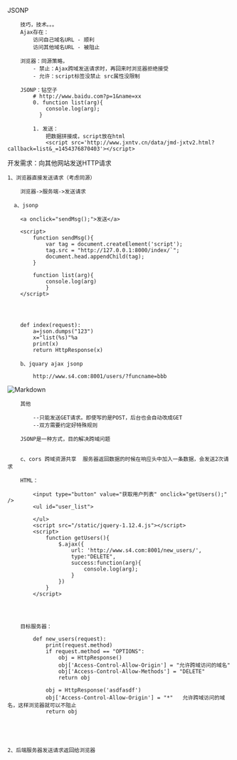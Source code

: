 JSONP

		技巧，技术。。。
		Ajax存在：
			访问自己域名URL - 顺利
			访问其他域名URL - 被阻止
		
		浏览器：同源策略，
			- 禁止：Ajax跨域发送请求时，再回来时浏览器拒绝接受
			- 允许：script标签没禁止 src属性没限制
		
		JSONP：钻空子
			# http://www.baidu.com?p=1&name=xx
			0. function list(arg){
				console.log(arg);
			  }
			
			1. 发送：
				把数据拼接成，script放在html
				<script src='http://www.jxntv.cn/data/jmd-jxtv2.html?callback=list&_=1454376870403'></script>


开发需求：向其他网站发送HTTP请求

	1、浏览器直接发送请求（考虑同源）
		
		浏览器->服务端->发送请求

	  a、jsonp

		<a onclick="sendMsg();">发送</a>

	    <script>
	        function sendMsg(){
	            var tag = document.createElement('script');
	            tag.src = "http://127.0.0.1:8000/index/`";
	            document.head.appendChild(tag);
	        }
	
			function list(arg){
				console.log(arg)
				}
    	</script>

		


		def index(request):
		    a=json.dumps("123")
		    x="list(%s)"%a
		    print(x)
		    return HttpResponse(x)

 		b、jquary ajax jsonp
	
			http://www.s4.com:8001/users/?funcname=bbb


		
![Markdown](http://i2.kiimg.com/1949/b52466e397bf1376.png)



		其他
	
			--只能发送GET请求。即使写的是POST，后台也会自动改成GET
			--双方需要约定好特殊规则

		JSONP是一种方式，目的解决跨域问题


		c、cors 跨域资源共享  服务器返回数据的时候在响应头中加入一条数据，会发送2次请求

		HTML：
			
			<input type="button" value="获取用户列表" onclick="getUsers();" />
		    <ul id="user_list">
		
		    </ul>
		    <script src="/static/jquery-1.12.4.js"></script>
		    <script>
		        function getUsers(){
		            $.ajax({
		                url: 'http://www.s4.com:8001/new_users/',
		                type:"DELETE",
		                success:function(arg){
		                    console.log(arg);
		                }
		            })
		        }
		    </script>




		目标服务器：

			def new_users(request):
			    print(request.method)
			    if request.method == "OPTIONS":
			        obj = HttpResponse()
			        obj['Access-Control-Allow-Origin'] = "允许跨域访问的域名"
			        obj['Access-Control-Allow-Methods'] = "DELETE"
			        return obj
			
			    obj = HttpResponse('asdfasdf')
			    obj['Access-Control-Allow-Origin'] = "*"   允许跨域访问的域名，这样浏览器就可以不阻止
			    return obj





	2、后端服务器发送请求返回给浏览器

	